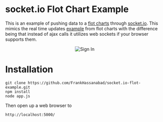 socket.io Flot Chart Example
======================

This is an example of pushing data to a [flot charts](http://www.flotcharts.org/) through
[socket.io](http://socket.io/).  This mimics the real time updates
[example](http://www.flotcharts.org/flot/examples/realtime/index.html) from flot charts with the difference being
that instead of ajax calls it utilizes web sockets if your browser supports them.

<p align="center">
  <img src="readme-media/images/flot-chart-screen.png?raw=true" alt="Sign In"/>
</p>

# Installation
```
git clone https://github.com/FrankHassanabad/socket.io-flot-example.git
npm install
node app.js
```

Then open up a web browser to
```
http://localhost:5000/
```
